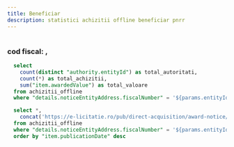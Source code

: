 ```yaml
---
title: Beneficiar
description: statistici achizitii offline beneficiar pnrr
---
```


# <Value data={achizitii_offline_beneficiar} row=0 column="details.noticeEntityAddress.organization" />
### cod fiscal: <Value data={achizitii_offline_beneficiar} row=0 column="details.noticeEntityAddress.fiscalNumber" />, <Value data={achizitii_offline_beneficiar} row=0 column="details.noticeEntityAddress.city" />

<BigValue 
  data={beneficiar_stats} 
  value=total_achizitii
  title="Achizitii"
/>

<BigValue 
  data={beneficiar_stats} 
  value=total_autoritati
  title="Autoritati"
/>

<BigValue 
  data={beneficiar_stats} 
  value=total_valoare
  title="Valoare"
  fmt="num2m"
  color=green
/>

```sql beneficiar_stats
  select
    count(distinct "authority.entityId") as total_autoritati,
    count(*) as total_achizitii,
    sum("item.awardedValue") as total_valoare
  from achizitii_offline 
  where "details.noticeEntityAddress.fiscalNumber" = '${params.entityId}'
```

```sql achizitii_offline_beneficiar
  select *,
    concat('https://e-licitatie.ro/pub/direct-acquisition/award-notice/view/', cast("item.daAwardNoticeId" as integer)) as link
  from achizitii_offline 
  where "details.noticeEntityAddress.fiscalNumber" = '${params.entityId}'
  order by "item.publicationDate" desc
```

<DataTable data={achizitii_offline_beneficiar} rowShading=true search=true rows=50>
  <Column id="link" openInNewTab=true title="Cod achizitie" contentType=link linkLabel="item.noticeNo" />
  <Column id="item.awardedValue" title="Valoare" fmt="num2k" contentType=colorscale />
  <Column id="item.publicationDate" title="Data publicare" fmt="dd-mm-yyyy" />
  <Column id="details.finalizationDate" title="Data finalizare" fmt="dd-mm-yyyy" />
  <Column id="item.contractObject" title="Nume achizitie" />
  <Column id="authority.fiscalNumber" title="Cod fiscal" />
  <Column id="authority.entityName" title="Autoritate" />
  <Column id="authority.city" title="Oras" />
  <Column id="authority.county" title="Judet" />
  <Column id="item.cpvCode" title="Cod CPV" />
</DataTable>